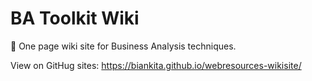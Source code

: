 # BA Toolkit Wiki
📖 One page wiki site for Business Analysis techniques. 

View on GitHug sites: https://biankita.github.io/webresources-wikisite/
